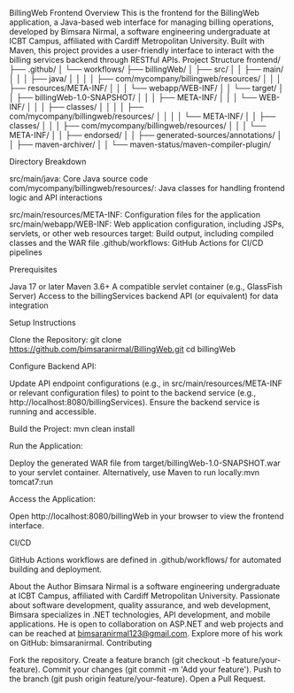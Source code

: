 BillingWeb Frontend
Overview
This is the frontend for the BillingWeb application, a Java-based web interface for managing billing operations, developed by Bimsara Nirmal, a software engineering undergraduate at ICBT Campus, affiliated with Cardiff Metropolitan University. Built with Maven, this project provides a user-friendly interface to interact with the billing services backend through RESTful APIs.
Project Structure
frontend/
├── .github/
│   └── workflows/
├── billingWeb/
│   ├── src/
│   │   ├── main/
│   │   │   ├── java/
│   │   │   │   ├── com/mycompany/billingweb/resources/
│   │   │   ├── resources/META-INF/
│   │   │   └── webapp/WEB-INF/
│   │   └── target/
│   │       ├── billingWeb-1.0-SNAPSHOT/
│   │       │   ├── META-INF/
│   │       │   └── WEB-INF/
│   │       │       ├── classes/
│   │       │       │   ├── com/mycompany/billingweb/resources/
│   │       │       │   └── META-INF/
│   │       ├── classes/
│   │       │   ├── com/mycompany/billingweb/resources/
│   │       │   └── META-INF/
│   │       ├── endorsed/
│   │       ├── generated-sources/annotations/
│   │       ├── maven-archiver/
│   │       └── maven-status/maven-compiler-plugin/

Directory Breakdown

src/main/java: Core Java source code
com/mycompany/billingweb/resources/: Java classes for handling frontend logic and API interactions


src/main/resources/META-INF: Configuration files for the application
src/main/webapp/WEB-INF: Web application configuration, including JSPs, servlets, or other web resources
target: Build output, including compiled classes and the WAR file
.github/workflows: GitHub Actions for CI/CD pipelines

Prerequisites

Java 17 or later
Maven 3.6+
A compatible servlet container (e.g., GlassFish Server)
Access to the billingServices backend API (or equivalent) for data integration

Setup Instructions

Clone the Repository:
git clone https://github.com/bimsaranirmal/BillingWeb.git
cd billingWeb


Configure Backend API:

Update API endpoint configurations (e.g., in src/main/resources/META-INF or relevant configuration files) to point to the backend service (e.g., http://localhost:8080/billingServices).
Ensure the backend service is running and accessible.


Build the Project:
mvn clean install


Run the Application:

Deploy the generated WAR file from target/billingWeb-1.0-SNAPSHOT.war to your servlet container.
Alternatively, use Maven to run locally:mvn tomcat7:run




Access the Application:

Open http://localhost:8080/billingWeb in your browser to view the frontend interface.



CI/CD

GitHub Actions workflows are defined in .github/workflows/ for automated building and deployment.

About the Author
Bimsara Nirmal is a software engineering undergraduate at ICBT Campus, affiliated with Cardiff Metropolitan University. Passionate about software development, quality assurance, and web development, Bimsara specializes in .NET technologies, API development, and mobile applications. He is open to collaboration on ASP.NET and web projects and can be reached at bimsaranirmal123@gmail.com. Explore more of his work on GitHub: bimsaranirmal.
Contributing

Fork the repository.
Create a feature branch (git checkout -b feature/your-feature).
Commit your changes (git commit -m 'Add your feature').
Push to the branch (git push origin feature/your-feature).
Open a Pull Request.

